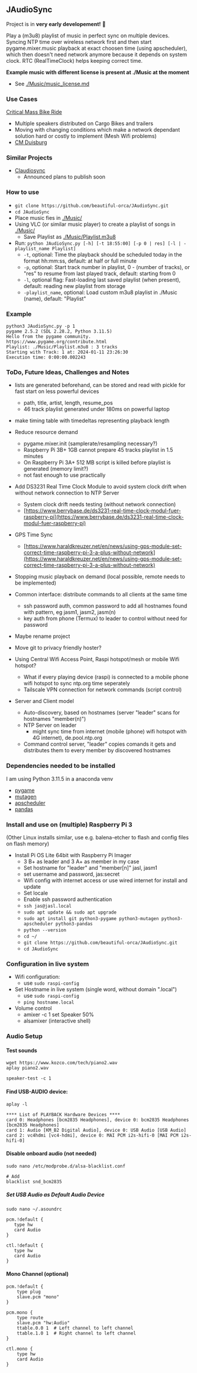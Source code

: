 ## JAudioSync  
Project is in **very early developement!** :cowboy_hat_face:  

Play a (m3u8) playlist of music in perfect sync on multiple devices.  
Syncing NTP time over wireless network first and then start pygame.mixer.music playback at exact choosen time (using apscheduler), which then doesn't need network anymore because it depends on system clock. RTC (RealTimeClock) helps keeping correct time.  

**Example music with different license is present at ./Music at the moment**  
- See [./Music/music_license.md](./Music/music_license.md)  

### Use Cases
[Critical Mass Bike Ride](https://en.wikipedia.org/wiki/Critical_Mass_(cycling))
   - Multiple speakers distributed on Cargo Bikes and trailers
   - Moving with changing conditions which make a network dependant solution hard or costly to implement (Mesh Wifi problems)
   - [CM Duisburg](https://criticalmass.in/duisburg)

### Similar Projects
- [Claudiosync](https://claudiosync.de/)
    - Announced plans to publish soon

### How to use  
- `git clone https://github.com/beautiful-orca/JAudioSync.git`  
- `cd JAudioSync`  
- Place music fies in [./Music/](./Music/)  
- Using VLC (or similar music player) to create a playlist of songs in [./Music/](./Music/)  
    - Save Playlist as [./Music/Playlist.m3u8](./Music/Playlist.m3u8)  
- Run: `python JAudioSync.py [-h] [-t 18:55:00] [-p 0 | res] [-l | -playlist_name Playlist]`
    - `-t`, optional: Time the playback should be scheduled today in the format hh:mm:ss, default: at half or full minute  
    - `-p`, optional: Start track number in playlist, 0 - (number of tracks), or "res" to resume from last played track, default: starting from 0  
    - `-l`, optional flag: Fast-loading last saved playlist (when present), default: reading new playlist from storage
    - `-playlist_name`, optional: Load custom m3u8 playlist in ./Music (name), default: "Playlist"
 


### Example
```
python3 JAudioSync.py -p 1
pygame 2.5.2 (SDL 2.28.2, Python 3.11.5)
Hello from the pygame community. https://www.pygame.org/contribute.html
Playlist: ./Music/Playlist.m3u8 : 3 tracks
Starting with Track: 1 at: 2024-01-11 23:26:30
Execution time: 0:00:00.002243
```


### ToDo, Future Ideas, Challenges and Notes  
- lists are generated beforehand, can be stored and read with pickle for fast start on less powerful devices
    - path, title, artist, length, resume_pos
    - 46 track playlist generated under 180ms on powerful laptop
- make timing table with timedeltas representing playback length
    
- Reduce resource demand
    - pygame.mixer.init (samplerate/resampling necessary?)
    - Raspberry Pi 3B+ 1GB cannot prepare 45 tracks playlist in 1.5 minutes
    - On Raspberry Pi 3A+ 512 MB script is killed before playlist is generated (memory limit?)
    - not fast enough to use practically
 
- Add DS3231 Real Time Clock Module to avoid system clock drift when without network connection to NTP Server  
    - System clock drift needs testing (without network connection) 
    - [https://www.berrybase.de/ds3231-real-time-clock-modul-fuer-raspberry-pi](https://www.berrybase.de/ds3231-real-time-clock-modul-fuer-raspberry-pi)
- GPS Time Sync
    - [https://www.haraldkreuzer.net/en/news/using-gps-module-set-correct-time-raspberry-pi-3-a-plus-without-network](https://www.haraldkreuzer.net/en/news/using-gps-module-set-correct-time-raspberry-pi-3-a-plus-without-network)

- Stopping music playback on demand (local possible, remote needs to be implemented)
- Common interface: distribute commands to all clients at the same time
   - ssh password auth, common password to add all hostnames found with pattern, eg jasm1, jasm2, jasm(n)
   - key auth from phone (Termux) to leader to control without need for password
- Maybe rename project
- Move git to privacy friendly hoster?

- Using Central Wifi Access Point, Raspi hotspot/mesh or mobile Wifi hotspot?  
    - What if every playing device (raspi) is connected to a mobile phone wifi hotspot to sync ntp.org time seperately
    - Tailscale VPN connection for network commands (script control)
- Server and Client model  
    - Auto-discovery, based on hostnames (server "leader" scans for hostnames "member(n)")  
    - NTP Server on leader
        - might sync time from internet (mobile (phone) wifi hotspot with 4G internet), de.pool.ntp.org
    - Command control server, "leader" copies comands it gets and distributes them to every member by discovered hostnames  

### Dependencies needed to be installed  
I am using Python 3.11.5 in a anaconda venv  
- [pygame](https://www.pygame.org/docs/ref/mixer.html)
- [mutagen](https://mutagen.readthedocs.io/)
- [apscheduler](https://apscheduler.readthedocs.io/en/latest/)
- [pandas](https://pandas.pydata.org/)

### Install and use on (multiple) Raspberry Pi 3 
(Other Linux installs similar, use e.g. balena-etcher to flash and config files on flash memory)  
- Install Pi OS Lite 64bit with Raspberry Pi Imager  
    - 3 B+ as leader and 3 A+ as member in my case
    - Set hostname for "leader" and "member[n]" jasl, jasm1
    - set username and password, jas:secret  
    - Wifi config with internet access or use wired internet for install and update  
    - Set locale  
    - Enable ssh password authentication  
    - `ssh jas@jasl.local`
    - `sudo apt update && sudo apt upgrade`
    - `sudo apt install git python3-pygame python3-mutagen python3-apscheduler python3-pandas`
    - `python --version`
    - `cd ~/`
    - `git clone https://github.com/beautiful-orca/JAudioSync.git`
    - `cd JAudioSync`
    
### Configuration in live system
- Wifi configuration: 
    - use `sudo raspi-config`
- Set Hostname in live system (single word, without domain ".local")
    - use `sudo raspi-config`
    - `ping hostname.local`  
- Volume control
    - amixer -c 1 set Speaker 50%
    - alsamixer (interactive shell)

### Audio Setup

#### Test sounds
```
wget https://www.kozco.com/tech/piano2.wav
aplay piano2.wav
```

`speaker-test -c 1`

#### Find USB-AUDIO device:
`aplay -l`

```
**** List of PLAYBACK Hardware Devices ****
card 0: Headphones [bcm2835 Headphones], device 0: bcm2835 Headphones [bcm2835 Headphones]
card 1: Audio [KM_B2 Digital Audio], device 0: USB Audio [USB Audio]
card 2: vc4hdmi [vc4-hdmi], device 0: MAI PCM i2s-hifi-0 [MAI PCM i2s-hifi-0]
```

#### Disable onboard audio (not needed)  
`sudo nano /etc/modprobe.d/alsa-blacklist.conf`  
```
# Add
blacklist snd_bcm2835
```

##### Set USB Audio as Default Audio Device
`sudo nano ~/.asoundrc`
```
pcm.!default {
   type hw
   card Audio
}

ctl.!default {
   type hw
   card Audio
}
```


#### Mono Channel (optional)
```
pcm.!default {
    type plug
    slave.pcm "mono"
}

pcm.mono {
    type route
    slave.pcm "hw:Audio"
    ttable.0.0 1  # Left channel to left channel
    ttable.1.0 1  # Right channel to left channel
}

ctl.mono {
    type hw
    card Audio
}
```
